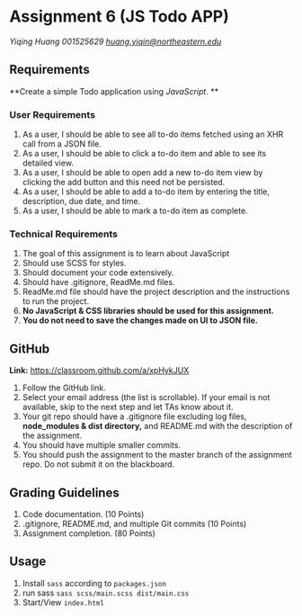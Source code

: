 # Assignment 6 (JS Todo APP)

*Yiqing Huang 001525629 huang.yiqin@northeastern.edu*



## Requirements

**Create a simple Todo application using *JavaScript*. **

### User Requirements

1. As a user, I should be able to see all to-do items fetched using an XHR call from a JSON file.
2. As a user, I should be able to click a to-do item and able to see its detailed view.
3. As a user, I should be able to open add a new to-do item view by clicking the add button and this need not be persisted.
4. As a user, I should be able to add a to-do item by entering the title, description, due date, and time.
5. As a user, I should be able to mark a to-do item as complete.

### Technical Requirements

1. The goal of this assignment is to learn about JavaScript
2. Should use SCSS for styles.
3. Should document your code extensively.
4. Should have .gitignore, ReadMe.md files.
5. ReadMe.md file should have the project description and the instructions to run the project.
6. **No JavaScript & CSS libraries should be used for this assignment.**
7. **You do not need to save the changes made on UI to JSON file.**



## GitHub

**Link:** https://classroom.github.com/a/xpHykJUX

1. Follow the GitHub link.
2. Select your email address (the list is scrollable). If your email is not available, skip to the next step and let TAs know about it.
3. Your git repo should have a .gitignore file excluding log files, **node_modules & dist directory,** and README.md with the description of the assignment.
4. You should have multiple smaller commits.
5. You should push the assignment to the master branch of the assignment repo. Do not submit it on the blackboard.



## Grading Guidelines

1. Code documentation. (10 Points)
2. .gitignore, README.md, and multiple Git commits (10 Points)
3. Assignment completion. (80 Points)



## Usage
1. Install `sass` according to `packages.json`
2. run sass `sass scss/main.scss dist/main.css`
3. Start/View `index.html`
